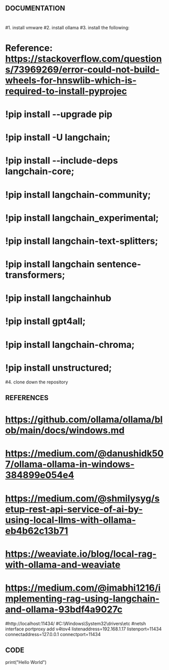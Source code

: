 ## DOCUMENTATION
#
#1. install vmware
#2. install ollama
#3. install the following:
# Reference: https://stackoverflow.com/questions/73969269/error-could-not-build-wheels-for-hnswlib-which-is-required-to-install-pyprojec
# !pip install --upgrade pip
# !pip install -U langchain;
# !pip install --include-deps langchain-core;
# !pip install langchain-community;
# !pip install langchain_experimental;
# !pip install langchain-text-splitters;
# !pip install langchain sentence-transformers;
# !pip install langchainhub
# !pip install gpt4all;
# !pip install langchain-chroma;
# !pip install unstructured;
#4. clone down the repository


## REFERENCES
# https://github.com/ollama/ollama/blob/main/docs/windows.md
# https://medium.com/@danushidk507/ollama-ollama-in-windows-384899e054e4
# https://medium.com/@shmilysyg/setup-rest-api-service-of-ai-by-using-local-llms-with-ollama-eb4b62c13b71
# https://weaviate.io/blog/local-rag-with-ollama-and-weaviate
# https://medium.com/@imabhi1216/implementing-rag-using-langchain-and-ollama-93bdf4a9027c

#http://localhost:11434/
#C:\Windows\System32\drivers\etc
#netsh interface portproxy add v4tov4 listenaddress=192.168.1.17 listenport=11434 connectaddress=127.0.0.1 connectport=11434 

## CODE

print("Hello World")

